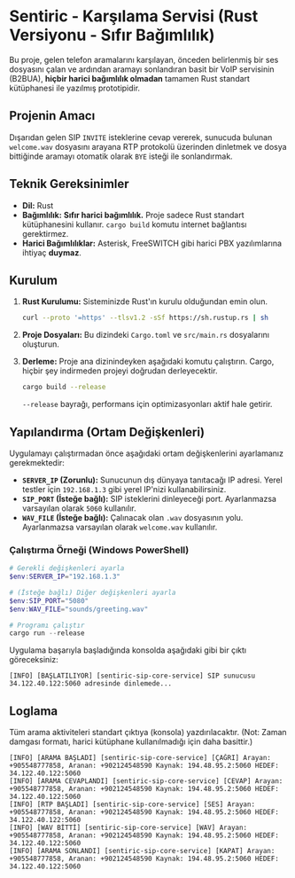 # Sentiric - Karşılama Servisi (Rust Versiyonu - Sıfır Bağımlılık)

Bu proje, gelen telefon aramalarını karşılayan, önceden belirlenmiş bir ses dosyasını çalan ve ardından aramayı sonlandıran basit bir VoIP servisinin (B2BUA), **hiçbir harici bağımlılık olmadan** tamamen Rust standart kütüphanesi ile yazılmış prototipidir.

## Projenin Amacı

Dışarıdan gelen SIP `INVITE` isteklerine cevap vererek, sunucuda bulunan `welcome.wav` dosyasını arayana RTP protokolü üzerinden dinletmek ve dosya bittiğinde aramayı otomatik olarak `BYE` isteği ile sonlandırmak.

## Teknik Gereksinimler

*   **Dil:** Rust
*   **Bağımlılık:** **Sıfır harici bağımlılık.** Proje sadece Rust standart kütüphanesini kullanır. `cargo build` komutu internet bağlantısı gerektirmez.
*   **Harici Bağımlılıklar:** Asterisk, FreeSWITCH gibi harici PBX yazılımlarına ihtiyaç **duymaz**.

## Kurulum

1.  **Rust Kurulumu:**
    Sisteminizde Rust'ın kurulu olduğundan emin olun.
    ```bash
    curl --proto '=https' --tlsv1.2 -sSf https://sh.rustup.rs | sh
    ```

2.  **Proje Dosyaları:**
    Bu dizindeki `Cargo.toml` ve `src/main.rs` dosyalarını oluşturun.

3.  **Derleme:**
    Proje ana dizinindeyken aşağıdaki komutu çalıştırın. Cargo, hiçbir şey indirmeden projeyi doğrudan derleyecektir.
    ```bash
    cargo build --release
    ```
    `--release` bayrağı, performans için optimizasyonları aktif hale getirir.

## Yapılandırma (Ortam Değişkenleri)

Uygulamayı çalıştırmadan önce aşağıdaki ortam değişkenlerini ayarlamanız gerekmektedir:

*   **`SERVER_IP` (Zorunlu):** Sunucunun dış dünyaya tanıtacağı IP adresi. Yerel testler için `192.168.1.3` gibi yerel IP'nizi kullanabilirsiniz.
*   **`SIP_PORT` (İsteğe bağlı):** SIP isteklerini dinleyeceği port. Ayarlanmazsa varsayılan olarak `5060` kullanılır.
*   **`WAV_FILE` (İsteğe bağlı):** Çalınacak olan `.wav` dosyasının yolu. Ayarlanmazsa varsayılan olarak `welcome.wav` kullanılır.

### Çalıştırma Örneği (Windows PowerShell)

```powershell
# Gerekli değişkenleri ayarla
$env:SERVER_IP="192.168.1.3"

# (İsteğe bağlı) Diğer değişkenleri ayarla
$env:SIP_PORT="5080"
$env:WAV_FILE="sounds/greeting.wav"

# Programı çalıştır
cargo run --release
```

Uygulama başarıyla başladığında konsolda aşağıdaki gibi bir çıktı göreceksiniz:

```
[INFO] [BAŞLATILIYOR] [sentiric-sip-core-service] SIP sunucusu 34.122.40.122:5060 adresinde dinlemede...
```

## Loglama

Tüm arama aktiviteleri standart çıktıya (konsola) yazdırılacaktır. (Not: Zaman damgası formatı, harici kütüphane kullanılmadığı için daha basittir.)

```
[INFO] [ARAMA BAŞLADI] [sentiric-sip-core-service] [ÇAĞRI] Arayan: +905548777858, Aranan: +902124548590 Kaynak: 194.48.95.2:5060 HEDEF: 34.122.40.122:5060
[INFO] [ARAMA CEVAPLANDI] [sentiric-sip-core-service] [CEVAP] Arayan: +905548777858, Aranan: +902124548590 Kaynak: 194.48.95.2:5060 HEDEF: 34.122.40.122:5060
[INFO] [RTP BAŞLADI] [sentiric-sip-core-service] [SES] Arayan: +905548777858, Aranan: +902124548590 Kaynak: 194.48.95.2:5060 HEDEF: 34.122.40.122:5060
[INFO] [WAV BİTTİ] [sentiric-sip-core-service] [WAV] Arayan: +905548777858, Aranan: +902124548590 Kaynak: 194.48.95.2:5060 HEDEF: 34.122.40.122:5060
[INFO] [ARAMA SONLANDI] [sentiric-sip-core-service] [KAPAT] Arayan: +905548777858, Aranan: +902124548590 Kaynak: 194.48.95.2:5060 HEDEF: 34.122.40.122:5060
```

